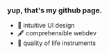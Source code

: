 <!--
## Hi there 👋

**dquevid/dquevid** is a ✨ _special_ ✨ repository because its `README.md` (this file) appears on your GitHub profile.

Here are some ideas to get you started:

- 🔭 I’m currently working on ...
- 🌱 I’m currently learning ...
- 👯 I’m looking to collaborate on ...
- 🤔 I’m looking for help with ...
- 💬 Ask me about ...
- 📫 How to reach me: ...
- 😄 Pronouns: ...
- ⚡ Fun fact: ...
User provided no info
-->
### yup, that's my github page.
- 📏 intuitive UI design
- 🖋️ comprehensible webdev
- 🌱 quality of life instruments
